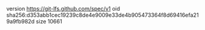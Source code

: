 version https://git-lfs.github.com/spec/v1
oid sha256:d353abb1cec19239c8de4e9009e33de4b905473364f8d69416efa219a9fb982d
size 10661
